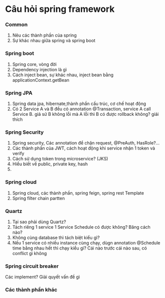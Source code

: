 # Câu hỏi spring framework
### Common
1. Nêu các thành phần của spring
2. Sự khác nhau giữa spring và spring boot


### Spring boot
1. Spring core, vòng đời
2. Dependency injection là gì
3. Cách inject bean, sự khác nhau, inject bean bằng applicationContext.getBean


### Spring JPA
1. Spring data jpa, hibernate,thành phần cấu trúc, cơ chế hoạt động
2. Có 2 Service A và B đều có annotation @Transaction, service A call Service B. giả sử B không lỗi mà A lỗi thì B có được rollback không? giải thích




### Spring Security
1. Spring security, Các annotation để chặn request, @PreAuth, HasRole?...
2. Các thành phần của JWT, cách hoạt động khi service nhận 1 token và verify
3. Cách sử dụng token trong microservice? (JKS)
4. Hiểu biết về public, private key, hash
5.



### Spring cloud
1. Spring cloud, các thành phần, spring feign, spring rest Template
2. Spring filter chain partten



### Quartz
1. Tại sao phải dùng Quartz?
2. Tách riêng 1 service 1 Service Schedule có được không? Băng cách nào?
3. Không cùng database thì tách biệt kiểu gì?
4. Nếu 1 service có nhiều instance cùng chạy, dùgn annotation @Schedule time bằng nhau hết thì chạy kiểu gì? Cái nào trước cái nào sau, có conflict gì không

### Spring circuit breaker
Các implement? Giải quyết vấn đề gì

### Các thành phần khác
